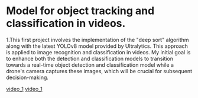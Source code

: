 # Model for object tracking and classification in videos.
1.This first project involves the implementation of the "deep sort" algorithm along with the latest YOLOv8 model provided by Ultralytics. This approach is applied to image recognition and classification in videos. My initial goal is to enhance both the detection and classification models to transition towards a real-time object detection and classification model while a drone's camera captures these images, which will be crucial for subsequent decision-making.

[video_1](https://youtu.be/vUo94GhOogU)
[video_1](https://youtu.be/WY8kKDb0GZs)

